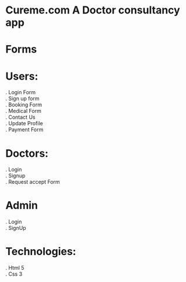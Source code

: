 # Cureme.com A Doctor consultancy app
# Forms
# Users:

. Login Form <br>
. Sign up form <br>
. Booking Form <br>
. Medical Form <br>
. Contact Us <br>
. Update Profile <br>
. Payment Form <br>

# Doctors:

. Login <br>
. Signup <br>
. Request accept Form <br>

# Admin

. Login <br>
. SignUp 

# Technologies:

. Html 5 <br>
. Css 3
